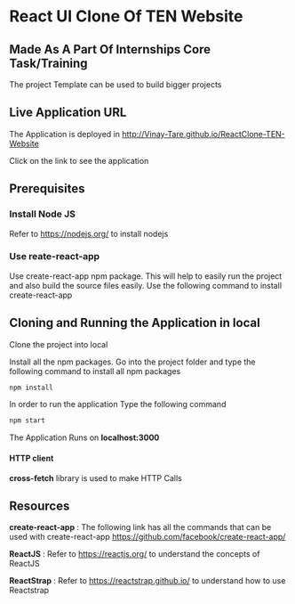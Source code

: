 # React UI Clone Of TEN Website

## Made As A Part Of Internships Core Task/Training

The project Template can be used to build bigger projects

## Live Application URL

The Application is deployed in http://Vinay-Tare.github.io/ReactClone-TEN-Website

Click on the link to see the application

## Prerequisites

### Install Node JS
Refer to https://nodejs.org/ to install nodejs

### Use reate-react-app
Use create-react-app npm package. This will help to easily run the project and also build the source files easily. Use the following command to install create-react-app

## Cloning and Running the Application in local

Clone the project into local

Install all the npm packages. Go into the project folder and type the following command to install all npm packages

```bash
npm install
```

In order to run the application Type the following command

```bash
npm start
```

The Application Runs on **localhost:3000**

#### HTTP client

**cross-fetch** library is used to make HTTP Calls

## Resources

**create-react-app** : The following link has all the commands that can be used with create-react-app
https://github.com/facebook/create-react-app/

**ReactJS** : Refer to https://reactjs.org/ to understand the concepts of ReactJS

**ReactStrap** : Refer to https://reactstrap.github.io/ to understand how to use Reactstrap